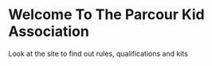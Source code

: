 <h1> Welcome To The Parcour Kid Association</h1>
<p>Look at the site to find out rules, qualifications and kits</p>

